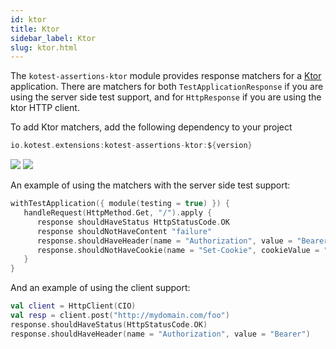 ```yaml
---
id: ktor
title: Ktor
sidebar_label: Ktor
slug: ktor.html
---
```



The ```kotest-assertions-ktor``` module provides response matchers for a [Ktor](https://ktor.io) application. There are matchers
for both `TestApplicationResponse` if you are using the server side test support, and for `HttpResponse` if you are using the ktor
HTTP client.

To add Ktor matchers, add the following dependency to your project

```groovy
io.kotest.extensions:kotest-assertions-ktor:${version}
```

[<img src="https://img.shields.io/maven-central/v/io.kotest.extensions/kotest-assertions-ktor.svg?label=latest%20release"/>](https://search.maven.org/artifact/io.kotest.extensions/kotest-assertions-ktor)
[<img src="https://img.shields.io/nexus/s/https/oss.sonatype.org/io.kotest.extensions/kotest-assertions-ktor.svg?label=latest%20snapshot"/>](https://oss.sonatype.org/content/repositories/snapshots/io/kotest/extensions/kotest-assertions-ktor/)


An example of using the matchers with the server side test support:
```kotlin
withTestApplication({ module(testing = true) }) {
   handleRequest(HttpMethod.Get, "/").apply {
      response shouldHaveStatus HttpStatusCode.OK
      response shouldNotHaveContent "failure"
      response.shouldHaveHeader(name = "Authorization", value = "Bearer")
      response.shouldNotHaveCookie(name = "Set-Cookie", cookieValue = "id=1234")
   }
}
```

And an example of using the client support:
```kotlin
val client = HttpClient(CIO)
val resp = client.post("http://mydomain.com/foo")
response.shouldHaveStatus(HttpStatusCode.OK)
response.shouldHaveHeader(name = "Authorization", value = "Bearer")

```
